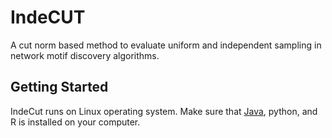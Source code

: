 # IndeCUT
A cut norm based method to evaluate uniform and independent sampling in network motif discovery algorithms.

## Getting Started
IndeCut runs on Linux operating system. 
Make sure that [Java](https://java.com/en/download/), python, and R is installed on your computer.


